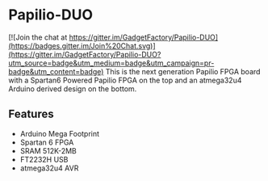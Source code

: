 Papilio-DUO
==============

[![Join the chat at https://gitter.im/GadgetFactory/Papilio-DUO](https://badges.gitter.im/Join%20Chat.svg)](https://gitter.im/GadgetFactory/Papilio-DUO?utm_source=badge&utm_medium=badge&utm_campaign=pr-badge&utm_content=badge)
This is the next generation Papilio FPGA board with a Spartan6 Powered Papilio FPGA on the top and an atmega32u4 Arduino derived design on the bottom.

Features
--------
* Arduino Mega Footprint
* Spartan 6 FPGA
* SRAM 512K-2MB
* FT2232H USB
* atmega32u4 AVR
